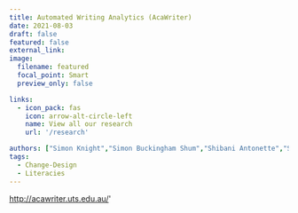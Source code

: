 ```yaml
---
title: Automated Writing Analytics (AcaWriter)
date: 2021-08-03
draft: false
featured: false
external_link: 
image:
  filename: featured
  focal_point: Smart
  preview_only: false

links:
  - icon_pack: fas
    icon: arrow-alt-circle-left
    name: View all our research
    url: '/research'

authors: ["Simon Knight","Simon Buckingham Shum","Shibani Antonette","Sophie Abel"]
tags: 
  - Change-Design
  - Literacies
---
```


http://acawriter.uts.edu.au/'

